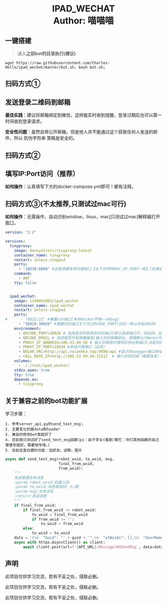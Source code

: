 <h1 align="center">
  IPAD_WECHAT
  <br>
  Author: 喵喵喵
</h1>

## 一键搭建

> 进入**之前bot的目录执行(建议)**

```shell
wget https://raw.githubusercontent.com/Charles-Hello/ipad_wechat/master/bot.sh; bash bot.sh;
```

## 扫码方式①

## 发送登录二维码到邮箱
**最佳实践**：建议将邮箱绑定到微信，这样能实时收到提醒，登录过期后也可以第一时间收到登录请求。

**安全性问题**：虽然自带公开邮箱，但是他人并不能通过这个获取任何人发送的邮件，所以 防伪字符串 策略是安全的。

## 扫码方式②

## 填写IP:Port访问（推荐）
**如何操作**：认真填写下方的docker-compose.yml即可！都有注释。

## 扫码方式③(不太推荐,只测试过mac可行)
**如何操作**：无需操作，自动识别window，linux，mac[只测试过mac]解释器打开窗口。


```yaml
version: "2.2"

services:
  tinyproxy:
    image: dannydirect/tinyproxy:latest
    container_name: tinyproxy
    restart: unless-stopped
    ports:
      - "18838:8888" #这里搭建本地代理端口【与下方的PROXY_IP_PORT一样】[如果自身有自建的本地代理，这里可以把整个tinyproxy服务注释了！]
    command:
      - ANY
    tty: false


  ipad_wechat:
    image: 1140601003/ipad_wechat
    container_name: ipad_wechat
    restart: unless-stopped
    ports:
#      - "8022:22" #暴露ssh端口[本地docker环境——debug]
      - "30920:30920" #暴露扫码端口与下方[QRCODE_PORT]对应！默认开启30920
    environment:
      - QRCODE_PORT=30920 # 选择是否开启网页扫码端口(默认选择端口为：30920，如需更换请自行修改端口)（linux必填，其他系统可不填）
      - QRCODE_EMAIL # 选择是否开启邮箱接收(输入你的邮箱地址，邮箱默认为None(代表不发送，反之则一定执行邮箱发送图片)，例如：1140***@qq.com, "防伪字符串")（可选）
      - PROXY_IP_ADDRESS=106.53.99.58 # 输入你微信代理地区地址和端口(决定你的微信登录的城市)[ps:关于内网的话，需要找个公网穿透出来除非本身就是公网。]（必改）
      - PROXY_IP_PORT=18838 #本地代理端口（必改）
      - NOLAN_URL=http://api.nolankka.top:9898/api #诺兰的swagger接口地址（诺兰接口不动就不填）
      - CALL_BACK_IP=http://106.53.99.58:12112  # 输入你的回调（接管信息）地址（必改）
    volumes:
      - ./:/root/ipad_wechat/
    stdin_open: true
    tty: true
    depends_on:
      - tinyproxy
```

## 关于兼容之前的bot功能扩展

学习步骤：

    1. 参考server_api.py的send_text_msg；
    2. 主要变化的是data和header
    3. 兼容的修改bot类就好了
    4. 目前我只测试好了send_text_msg函数(ps：由于学业(看剧)繁忙：你们其他函数的自己慢慢写就好。需要啥写啥。)
    5. 目前还差白嫖的功能：加好友。进群。图片

```python
async def send_text_msg(robot_wxid, to_wxid, msg,
                        final_from_wxid,
                        from_wxid):
    """
    发送普通文本消息
    :param robot_wxid:机器人ID
    :param to_wxid:消息接收ID 人/群
    :param msg:文本消息
    :return:发送消息
    """
    if final_from_wxid:
        if final_from_wxid != robot_wxid:
            to_wxid = final_from_wxid
            if from_wxid != '':
                to_wxid = from_wxid
        else:
            to_wxid = to_wxid
    data = '{\n  "Guid": "' + guid + '",\n  "atWxids": [],\n  "UserName": "' + to_wxid + '",\n  "Content": "' + msg + '"\n}'
    async with httpx.AsyncClient() as client:
        await client.post(url=f'{API_URL}/Message/WXSendMsg', data=data.encode("utf-8"), headers=headers, timeout=None)
```
## 声明

此项目仅供学习交流，若有不妥之处，侵联必删。

此项目仅供学习交流，若有不妥之处，侵联必删。

此项目仅供学习交流，若有不妥之处，侵联必删。



